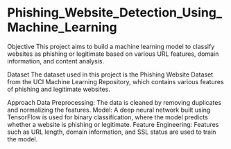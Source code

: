 # Phishing_Website_Detection_Using_Machine_Learning
Objective
This project aims to build a machine learning model to classify websites as phishing or legitimate based on various URL features, domain information, and content analysis.

Dataset
The dataset used in this project is the Phishing Website Dataset from the UCI Machine Learning Repository, which contains various features of phishing and legitimate websites. 

Approach
Data Preprocessing: The data is cleaned by removing duplicates and normalizing the features.
Model: A deep neural network built using TensorFlow is used for binary classification, where the model predicts whether a website is phishing or legitimate.
Feature Engineering: Features such as URL length, domain information, and SSL status are used to train the model.

